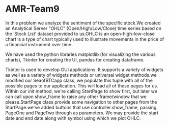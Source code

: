 # AMR-Team9
In this problem we analyze the sentiment of the specific stock.We created an Analytical Server "OHLC" (Open/High/Low/Close) time series based on the ‘Stock List’ dataset provided to us.OHLC is an open-high-low-close chart is a type of chart typically used to illustrate movements in the price of a financial instrument over time.

We have used the python libraries matplotlib (for visualizing the various charts), Tkinter for creating the UI, pandas for creating dataframe.

Tkinter is used to develop GUI applications. It supports a variety of widgets as well as a variety of widgets methods or universal widget methods.we  modified our SeaofBTCapp class, we  populate this tuple with all of the possible pages to our application. This will load all of these pages for us. Within our _init_ method, we're calling StartPage to show first, but later we can call upon show_frame to raise any other frame/window that we please.StartPage class provide some navigation to other pages from the StartPage.we've added buttons that use controller.show_frame, passing PageOne and PageTwo through as parameters.
We may provide the start date and end date along with symbol using which we plot OHLC.
